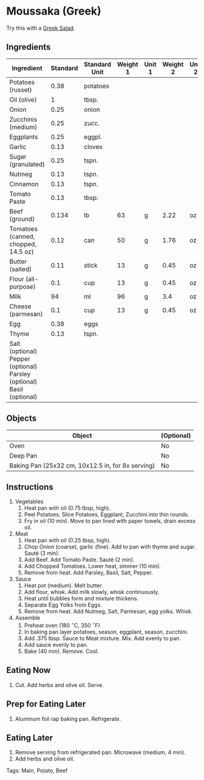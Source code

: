 # Moussaka (Greek)

Try this with a [Greek Salad](/Recipes/GreekSalad.md).

## Ingredients

| Ingredient                                                   | Standard | Standard Unit | Weight 1 | Unit 1 | Weight 2 | Unit 2 |
| ------------------------------------------------------------ | -------- | ------------- | -------- | ------ | -------- | ------ |
| Potatoes (russet)                                            | 0.38     | potatoes      |          |        |          |        |
| Oil (olive)                                                  | 1        | tbsp.         |          |        |          |        |
| Onion                                                        | 0.25     | onion         |          |        |          |        |
| Zucchinis (medium)                                           | 0.25     | zucc.         |          |        |          |        |
| Eggplants                                                    | 0.25     | eggpl.        |          |        |          |        |
| Garlic                                                       | 0.13     | cloves        |          |        |          |        |
| Sugar (granulated)                                           | 0.25     | tspn.         |          |        |          |        |
| Nutmeg                                                       | 0.13     | tspn.         |          |        |          |        |
| Cinnamon                                                     | 0.13     | tspn.         |          |        |          |        |
| Tomato Paste                                                 | 0.13     | tbsp.         |          |        |          |        |
| Beef (ground)                                                | 0.134    | lb            | 63       | g      | 2.22     | oz     |
| Tomatoes (canned, chopped, 14.5 oz)                          | 0.12     | can           | 50       | g      | 1.76     | oz     |
| Butter (salted)                                              | 0.11     | stick         | 13       | g      | 0.45     | oz     |
| Flour (all-purpose)                                          | 0.1      | cup           | 13       | g      | 0.45     | oz     |
| Milk                                                         | 94       | ml            | 96       | g      | 3.4      | oz     |
| Cheese (parmesan)                                            | 0.1      | cup           | 13       | g      | 0.45     | oz     |
| Egg                                                          | 0.38     | eggs          |          |        |          |        |
| Thyme                                                        | 0.13     | tspn.         |          |        |          |        |
| Salt (optional)<br />Pepper (optional)<br />Parsley (optional)<br />Basil (optional) |          |               |          |        |          |        |
## Objects

| Object                                            | (Optional) |
| ------------------------------------------------- | ---------- |
| Oven                                              | No         |
| Deep Pan                                          | No         |
| Baking Pan (25x32 cm, 10x12.5 in, for 8x serving) | No         |

## Instructions

1. Vegetables
   1. Heat pan with oil (0.75 tbsp, high).
   2. Peel Potatoes. Slice Potatoes, Eggplant, Zucchini into thin rounds.
   3. Fry in oil (10 min). Move to pan lined with paper towels, drain excess oil.
2. Meat
   1. Heat pan with oil (0.25 tbsp, high).
   2. Chop Onion (coarse), garlic (fine). Add to pan with thyme and sugar. Sauté (3 min).
   3. Add Beef. Add Tomato Paste. Sauté (2 min).
   4. Add Chopped Tomatoes. Lower heat, simmer (10 min).
   5. Remove from heat. Add Parsley, Basil, Salt, Pepper.
3. Sauce
   1. Heat pot (medium). Melt butter.
   2. Add flour, whisk. Add milk slowly, whisk continuously.
   3. Heat until bubbles form and mixture thickens.
   4. Separate Egg Yolks from Eggs.
   5. Remove from heat. Add Nutmeg, Salt, Parmesan, egg yolks. Whisk.
4. Assemble
   1. Preheat oven (180 $^{\circ}$C, 350 $^{\circ}$F)
   2. In baking pan layer potatoes, season, eggplant, season, zucchini. 
   3. Add .375 tbsp. Sauce to Meat mixture. Mix. Add evenly to pan.
   4. Add sauce evenly to pan. 
   5. Bake (40 min). Remove. Cool.

## Eating Now

1. Cut. Add herbs and olive oil. Serve.

## Prep for Eating Later

1. Aluminum foil rap baking pan. Refrigerate.

## Eating Later

1. Remove serving from refrigerated pan. Microwave (medium, 4 min).
2. Add herbs and olive oil.

Tags: Main, Potato, Beef